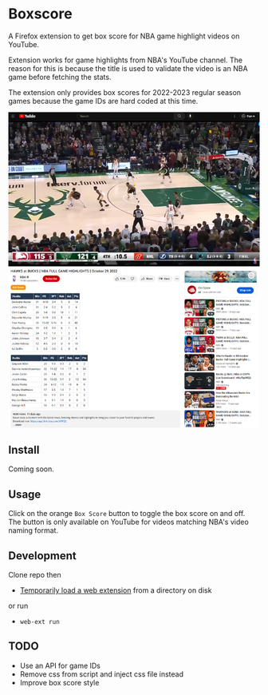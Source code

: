 # Boxscore

A Firefox extension to get box score for NBA game highlight videos on YouTube.

Extension works for game highlights from NBA's YouTube channel. The reason for this is because the title is used to validate the video is an NBA game before fetching the stats.

The extension only provides box scores for 2022-2023 regular season games because the game IDs are hard coded at this time.

![Example](/assets/images/boxscore.png)

## Install

Coming soon.

## Usage

Click on the orange `Box Score` button to toggle the box score on and off. The button is only available on YouTube for videos matching NBA's video naming format.

## Development

Clone repo then

- [Temporarily load a web extension](https://firefox-source-docs.mozilla.org/devtools-user/about_colon_debugging/index.html#loading-a-temporary-extension) from a directory on disk

or run

- `web-ext run`

## TODO
- Use an API for game IDs
- Remove css from script and inject css file instead
- Improve box score style